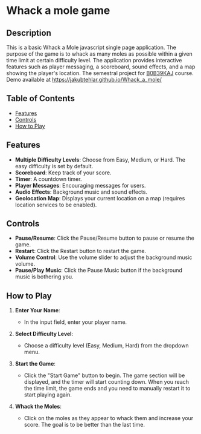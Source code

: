 

# Whack a mole game 
## Description
This is a basic Whack a Mole javascript single page application. The purpose of the game is to whack as many moles as possible within a given time limit at certain difficulty level. The application provides interactive features such as player messaging, a scoreboard, sound effects,  and a map showing the player's location.
The semestral project for [B0B39KAJ](https://cw.fel.cvut.cz/wiki/courses/b0b39kaj/start) course. Demo available at https://jakubtehlar.github.io/Whack_a_mole/

## Table of Contents
- [Features](#features)
- [Controls](#controls)
- [How to Play](#how-to-play)

## Features
- **Multiple Difficulty Levels**: Choose from Easy, Medium, or Hard. The easy difficulty is set by default.
- **Scoreboard**: Keep track of your score.
- **Timer**: A countdown timer.
- **Player Messages**: Encouraging messages for users.
- **Audio Effects**: Background music and sound effects.
- **Geolocation Map**: Displays your current location on a map (requires location services to be enabled).

## Controls
- **Pause/Resume**: Click the Pause/Resume button to pause or resume the game.
- **Restart**: Click the Restart button to restart the game.
- **Volume Control**: Use the volume slider to adjust the background music volume.
- **Pause/Play Music**: Click the Pause Music button if the background music is bothering you.

## How to Play
1. **Enter Your Name**:
   - In the input field, enter your player name.

2. **Select Difficulty Level**:
   - Choose a difficulty level (Easy, Medium, Hard) from the dropdown menu.

3. **Start the Game**:
   - Click the "Start Game" button to begin. The game section will be displayed, and the timer will start counting down. When you reach the time limit, the game ends and you need to manually restart it to start playing again.

4. **Whack the Moles**:
   - Click on the moles as they appear to whack them and increase your score. The goal is to be better than the last time.







